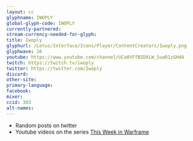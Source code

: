 ```yaml
---
layout: cc
glyphname: IWOPLY
global-glyph-code: IWOPLY
currently-partnered:
stream-currency-needed-for-glyph:
title: Iwoply
glyphurl: /Lotus/Interface/Icons/Player/ContentCreators/Iwoply.png
glyphwave: 16
youtube: https://www.youtube.com/channel/UCa0YFfBIDXLW_SuaR1zGHdA
twitch: https://twitch.tv/iwoply
twitter: https://twitter.com/Iwoply
discord:
other-site:
primary-language:
facebook:
mixer:
ccid: 303
alt-names:
---
```

* Random posts on twitter
* Youtube videos on the series [This Week in Warframe](https://www.youtube.com/playlist?list=PL77Z7WRW-YK-xvMlDBPqgGsDvGLd4-IbN)
